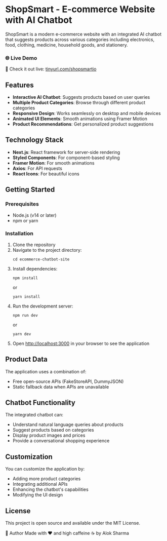 # ShopSmart - E-commerce Website with AI Chatbot

ShopSmart is a modern e-commerce website with an integrated AI chatbot that suggests products across various categories including electronics, food, clothing, medicine, household goods, and stationery.




### 🌐 Live Demo
🚀 Check it out live: [tinyurl.com/shopsmartio](https://tinyurl.com/shopsmartio)

## Features

- **Interactive AI Chatbot**: Suggests products based on user queries
- **Multiple Product Categories**: Browse through different product categories
- **Responsive Design**: Works seamlessly on desktop and mobile devices
- **Animated UI Elements**: Smooth animations using Framer Motion
- **Product Recommendations**: Get personalized product suggestions

## Technology Stack

- **Next.js**: React framework for server-side rendering
- **Styled Components**: For component-based styling
- **Framer Motion**: For smooth animations
- **Axios**: For API requests
- **React Icons**: For beautiful icons

## Getting Started

### Prerequisites

- Node.js (v14 or later)
- npm or yarn

### Installation

1. Clone the repository
2. Navigate to the project directory:
   ```
   cd ecommerce-chatbot-site
   ```
3. Install dependencies:
   ```
   npm install
   ```
   or
   ```
   yarn install
   ```
4. Run the development server:
   ```
   npm run dev
   ```
   or
   ```
   yarn dev
   ```
5. Open [http://localhost:3000](http://localhost:3000) in your browser to see the application

## Product Data

The application uses a combination of:
- Free open-source APIs (FakeStoreAPI, DummyJSON)
- Static fallback data when APIs are unavailable

## Chatbot Functionality

The integrated chatbot can:
- Understand natural language queries about products
- Suggest products based on categories
- Display product images and prices
- Provide a conversational shopping experience

## Customization

You can customize the application by:
- Adding more product categories
- Integrating additional APIs
- Enhancing the chatbot's capabilities
- Modifying the UI design

## License

This project is open source and available under the MIT License.




🙌 Author
Made with ❤️ and high caffeine ☕
by Alok Sharma
